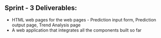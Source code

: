 ## Sprint - 3 Deliverables: 

* HTML web pages for the web pages - Prediction input form, Prediction output page, Trend Analysis page
* A web application that integrates all the components built so far
